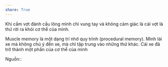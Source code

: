```yaml
---
share: True
---
```

Khi cầm vợt đánh cầu lông mình chỉ vung tay và không cảm giác là cái vợt là thứ rời ra khỏi cơ thể của mình.

Muscle memory là một dạng trí nhớ quy trình (procedural memory). Mình lái xe mà không chú ý đến xe, mà chỉ tập trung vào những thứ khác. Cái xe đã trở thành một phần của cơ thể của mình

Nguồn::
